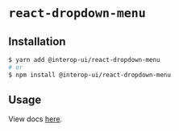 # `react-dropdown-menu`

## Installation

```sh
$ yarn add @interop-ui/react-dropdown-menu
# or
$ npm install @interop-ui/react-dropdown-menu
```

## Usage

View docs [here](https://radix-ui.com/primitives/docs/components/dropdown-menu).
